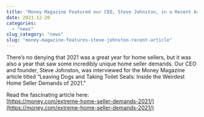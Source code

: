```yaml
---
title: "Money Magazine Featured our CEO, Steve Johnston, in a Recent Article Covering the Unique Home Seller Demands of 2021"
date: 2021-12-20
categories: 
  - "news"
slug_category: "news"
slug: "money-magazine-features-steve-johnston-recent-article"
---
```


There’s no denying that 2021 was a great year for home sellers, but it was also a year that saw some incredibly unique home seller demands. Our CEO and founder, Steve Johnston, was interviewed for the Money Magazine article titled “Leaving Dogs and Taking Toilet Seats: Inside the Weirdest Home Seller Demands of 2021."

Read the fascinating article here:  
[https://money.com/extreme-home-seller-demands-2021/](https://money.com/extreme-home-seller-demands-2021/)
